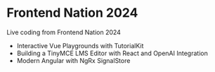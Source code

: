 # Frontend Nation 2024

Live coding from Frontend Nation 2024

- Interactive Vue Playgrounds with TutorialKit
- Building a TinyMCE LMS Editor with React and OpenAI Integration
- Modern Angular with NgRx SignalStore
  